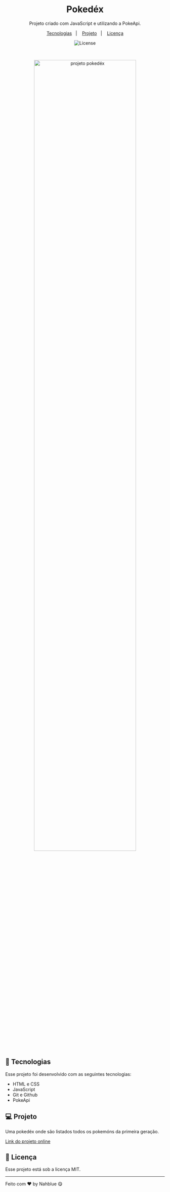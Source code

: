<h1 align="center"> Pokedéx </h1>

<p align="center">
Projeto criado com JavaScript e utilizando a PokeApi. <br/>
</p>

<p align="center">
  <a href="#-tecnologias">Tecnologias</a>&nbsp;&nbsp;&nbsp;|&nbsp;&nbsp;&nbsp;
  <a href="#-projeto">Projeto</a>&nbsp;&nbsp;&nbsp;|&nbsp;&nbsp;&nbsp;
  <a href="#memo-licença">Licença</a>
</p>

<p align="center">
  <img alt="License" src="https://img.shields.io/static/v1?label=license&message=MIT&color=49AA26&labelColor=000000">
</p>

<br>

<p align="center">
  <img alt="projeto pokedéx" src="https://i.imgur.com/HNoyuES.png" width="80%">
</p>

## 🚀 Tecnologias

Esse projeto foi desenvolvido com as seguintes tecnologias:

- HTML e CSS
- JavaScript
- Git e Github
- PokeApi

## 💻 Projeto

Uma pokedéx onde são listados todos os pokemóns da primeira geração. 

[Link do projeto online](https://js-developer-pokedex-beta.vercel.app/)

## :memo: Licença

Esse projeto está sob a licença MIT.

---

Feito com ♥ by Nahblue 😋

